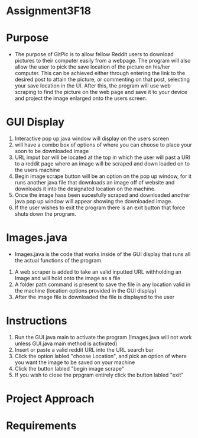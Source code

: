 # Assignment3F18

# Purpose
- The purpose of GitPic is to allow fellow Reddit users to download pictures to their computer easily from a webpage. The program will also allow the user to pick the save location of the picture on his/her computer. This can be achieved either through entering the link to the desired post to attain the picture, or commenting on that post, selecting your save location in the UI. After this, the program will use web scraping to find the picture on the web page and save it to your device and project the image enlarged onto the users screen.

# GUI Display
1. Interactive pop up java window will display on the users screen
2. will have a combo box of options of where you can choose to place your soon to be downloaded image
3. URL imput bar will be located at the top in which the user will past a URl to a reddit page where an image will be scraped and down loaded on to the users machine
4. Begin image scrape button will be an option on the pop up window, for it runs another java file that downloads an image off of website and downloads it into the designated location on the machine.
5. Once the image hass been sucesfully scraped and downloaded another java pop up window will appear showing the downloaded image.
6. If the user wishes to exit the program there is an exit button that force shuts down the program.

# Images.java
- Images.java is the code that works inside of the GUI display that runs all the actual functions of the program.
1. A web scraper is added to take an valid inputted URL withholding an Image and will hold onto the image as a file
2. A folder path command is present to save the file in any location valid in the machine (location options provided in the GUI display)
3. After the image file is downloaded the file is displayed to the user

# Instructions 
1. Run the GUI.java main to activate the program (Images.java will not work unless GUI.java main method is activated)
2. Insert or paste a valid reddit URL into the URL search bar
2. Click the option labled "choose Location", and pick an option of where you want the image to be saved on your machine
3. Click the button labled "begin image scrape"
4. If you wish to close the prpgram entirely click the button labled "exit"

# Project Approach

# Requirements
